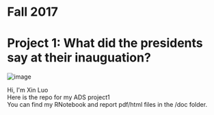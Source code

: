 # Fall 2017
# Project 1: What did the presidents say at their inauguation?

![image](figs/title.jpg)  
  
  
Hi, I'm Xin Luo   
Here is the repo for my ADS project1   
You can find my RNotebook and report pdf/html files in the /doc folder.  
  